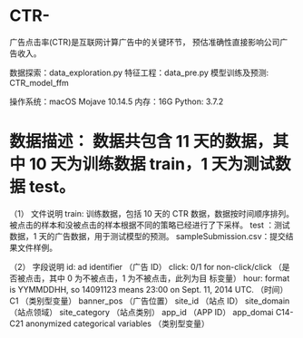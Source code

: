 # CTR-
广告点击率(CTR)是互联网计算广告中的关键环节， 预估准确性直接影响公司广告收入。

数据探索：data_exploration.py
特征工程：data_pre.py
模型训练及预测: CTR_model_ffm

操作系统：macOS Mojave 10.14.5
内存：16G
Python: 3.7.2

# 数据描述： 数据共包含 11 天的数据，其中 10 天为训练数据 train，1 天为测试数据 test。

（1） 文件说明
train: 训练数据，包括 10 天的 CTR 数据，数据按时间顺序排列。被点击的样本和没被点击的样本根据不同的策略已经进行了下采样。 
test ：测试数据，1 天的广告数据，用于测试模型的预测。 
sampleSubmission.csv：提交结果文件样例。

（2） 字段说明 
id: ad identifier （广告 ID） 
click: 0/1 for non-click/click （是否被点击，其中 0 为不被点击，1 为不被点击，此列为目 标变量）
hour: format is YYMMDDHH, so 14091123 means 23:00 on Sept. 11, 2014 UTC. （时间）
C1                    （类别型变量）
banner_pos            （广告位置）
site_id               （站点 ID） 
site_domain           （站点领域）
site_category         （站点类别）
app_id                （APP ID）
app_domai C14-C21      anonymized 
categorical variables （类别型变量）
